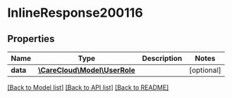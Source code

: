 # InlineResponse200116

## Properties
Name | Type | Description | Notes
------------ | ------------- | ------------- | -------------
**data** | [**\CareCloud\Model\UserRole**](UserRole.md) |  | [optional] 

[[Back to Model list]](../../README.md#documentation-for-models) [[Back to API list]](../../README.md#documentation-for-api-endpoints) [[Back to README]](../../README.md)

